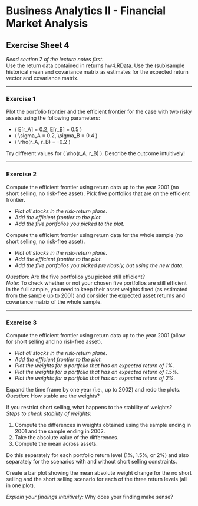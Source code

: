 # Business Analytics II - Financial Market Analysis

## Exercise Sheet 4

*Read section 7 of the lecture notes first.*  
Use the return data contained in returns hw4.RData. Use the (sub)sample historical mean and covariance matrix as estimates for the expected return vector and covariance matrix.

---

### Exercise 1
Plot the portfolio frontier and the efficient frontier for the case with two risky assets using the following parameters:

- \( E[r_A] = 0.2, E[r_B] = 0.5 \)
- \( \sigma_A = 0.2, \sigma_B = 0.4 \)
- \( \rho(r_A, r_B) = -0.2 \)

Try different values for \( \rho(r_A, r_B) \). Describe the outcome intuitively!

---

### Exercise 2
Compute the efficient frontier using return data up to the year 2001 (no short selling, no risk-free asset). Pick five portfolios that are on the efficient frontier.

- *Plot all stocks in the risk-return plane.*
- *Add the efficient frontier to the plot.*
- *Add the five portfolios you picked to the plot.*

Compute the efficient frontier using return data for the whole sample (no short selling, no risk-free asset).

- *Plot all stocks in the risk-return plane.*
- *Add the efficient frontier to the plot.*
- *Add the five portfolios you picked previously, but using the new data.*

*Question:* Are the five portfolios you picked still efficient?  
*Note:* To check whether or not your chosen five portfolios are still efficient in the full sample, you need to keep their asset weights fixed (as estimated from the sample up to 2001) and consider the expected asset returns and covariance matrix of the whole sample.

---

### Exercise 3
Compute the efficient frontier using return data up to the year 2001 (allow for short selling and no risk-free asset).

- *Plot all stocks in the risk-return plane.*
- *Add the efficient frontier to the plot.*
- *Plot the weights for a portfolio that has an expected return of 1%.*
- *Plot the weights for a portfolio that has an expected return of 1.5%.*
- *Plot the weights for a portfolio that has an expected return of 2%.*

Expand the time frame by one year (i.e., up to 2002) and redo the plots.  
*Question:* How stable are the weights?  

If you restrict short selling, what happens to the stability of weights?  
*Steps to check stability of weights:*

1. Compute the differences in weights obtained using the sample ending in 2001 and the sample ending in 2002.
2. Take the absolute value of the differences.
3. Compute the mean across assets.

Do this separately for each portfolio return level (1%, 1.5%, or 2%) and also separately for the scenarios with and without short selling constraints.  

Create a bar plot showing the mean absolute weight change for the no short selling and the short selling scenario for each of the three return levels (all in one plot).  

*Explain your findings intuitively:* Why does your finding make sense?